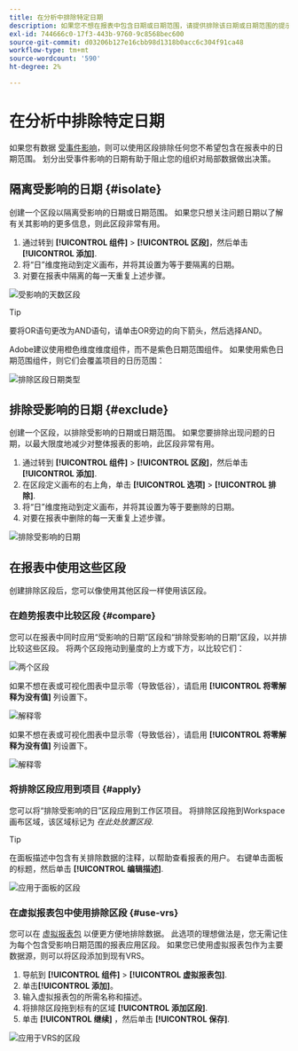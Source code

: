 ```yaml
---
title: 在分析中排除特定日期
description: 如果您不想在报表中包含日期或日期范围，请提供排除该日期或日期范围的提示。
exl-id: 744666c0-17f3-443b-9760-9c8568bec600
source-git-commit: d03206b127e16cbb98d1318b0acc6c304f91ca48
workflow-type: tm+mt
source-wordcount: '590'
ht-degree: 2%

---
```


# 在分析中排除特定日期

如果您有数据 [受事件影响](overview.md)，则可以使用区段排除任何您不希望包含在报表中的日期范围。 划分出受事件影响的日期有助于阻止您的组织对局部数据做出决策。

## 隔离受影响的日期 {#isolate}

创建一个区段以隔离受影响的日期或日期范围。 如果您只想关注问题日期以了解有关其影响的更多信息，则此区段非常有用。

1. 通过转到 **[!UICONTROL 组件]** > **[!UICONTROL 区段]**，然后单击 **[!UICONTROL 添加]**.
2. 将“日”维度拖动到定义画布，并将其设置为等于要隔离的日期。
3. 对要在报表中隔离的每一天重复上述步骤。

![受影响的天数区段](assets/affected_days.jpg)

>[!TIP]
>
>要将OR语句更改为AND语句，请单击OR旁边的向下箭头，然后选择AND。

Adobe建议使用橙色维度维度组件，而不是紫色日期范围组件。 如果使用紫色日期范围组件，则它们会覆盖项目的日历范围：

![排除区段日期类型](assets/exclude_segment_day_type.jpg)

## 排除受影响的日期 {#exclude}

创建一个区段，以排除受影响的日期或日期范围。 如果您要排除出现问题的日期，以最大限度地减少对整体报表的影响，此区段非常有用。

1. 通过转到 **[!UICONTROL 组件]** > **[!UICONTROL 区段]**，然后单击 **[!UICONTROL 添加]**.
2. 在区段定义画布的右上角，单击 **[!UICONTROL 选项]** > **[!UICONTROL 排除]**.
3. 将“日”维度拖动到定义画布，并将其设置为等于要删除的日期。
4. 对要在报表中删除的每一天重复上述步骤。

![排除受影响的日期](assets/exclude_affected_days.jpg)

## 在报表中使用这些区段

创建排除区段后，您可以像使用其他区段一样使用该区段。

### 在趋势报表中比较区段 {#compare}

您可以在报表中同时应用“受影响的日期”区段和“排除受影响的日期”区段，以并排比较这些区段。 将两个区段拖动到量度的上方或下方，以比较它们：

![两个区段](assets/affected_and_exclude.png)

如果不想在表或可视化图表中显示零（导致低谷），请启用 **[!UICONTROL 将零解释为没有值]** 列设置下。

![解释零](assets/interpret_zero.png)

如果不想在表或可视化图表中显示零（导致低谷），请启用 **[!UICONTROL 将零解释为没有值]** 列设置下。

![解释零](assets/interpret_zero.png)

### 将排除区段应用到项目 {#apply}

您可以将“排除受影响的日”区段应用到工作区项目。 将排除区段拖到Workspace画布区域，该区域标记为 *在此处放置区段*.

>[!TIP]
>
>在面板描述中包含有关排除数据的注释，以帮助查看报表的用户。 右键单击面板的标题，然后单击 **[!UICONTROL 编辑描述]**.

![应用于面板的区段](assets/exclude_segment_panel.jpg)

### 在虚拟报表包中使用排除区段 {#use-vrs}

您可以在 [虚拟报表包](/help/components/vrs/vrs-about.md) 以便更方便地排除数据。 此选项的理想做法是，您无需记住为每个包含受影响日期范围的报表应用区段。 如果您已使用虚拟报表包作为主要数据源，则可以将区段添加到现有VRS。

1. 导航到 **[!UICONTROL 组件]** > **[!UICONTROL 虚拟报表包]**.
2. 单击&#x200B;**[!UICONTROL 添加]**。
3. 输入虚拟报表包的所需名称和描述。
4. 将排除区段拖到标有的区域 **[!UICONTROL 添加区段]**.
5. 单击 **[!UICONTROL 继续]** ，然后单击 **[!UICONTROL 保存]**.

![应用于VRS的区段](assets/exclude_segment_vrs.png)
